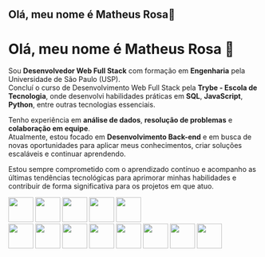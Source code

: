 ## Olá, meu nome é Matheus Rosa👋

# Olá, meu nome é Matheus Rosa 👋

Sou **Desenvolvedor Web Full Stack** com formação em **Engenharia** pela Universidade de São Paulo (USP).  
Concluí o curso de Desenvolvimento Web Full Stack pela **Trybe - Escola de Tecnologia**, onde desenvolvi habilidades práticas em **SQL**, **JavaScript**, **Python**, entre outras tecnologias essenciais.  

Tenho experiência em **análise de dados**, **resolução de problemas** e **colaboração em equipe**.  
Atualmente, estou focado em **Desenvolvimento Back-end** e em busca de novas oportunidades para aplicar meus conhecimentos, criar soluções escaláveis e continuar aprendendo.  

Estou sempre comprometido com o aprendizado contínuo e acompanho as últimas tendências tecnológicas para aprimorar minhas habilidades e contribuir de forma significativa para os projetos em que atuo.  



<div>
<img src="https://cdn.jsdelivr.net/gh/devicons/devicon@latest/icons/python/python-original.svg" width='50' heigth='50'/>
<img src="https://cdn.jsdelivr.net/gh/devicons/devicon@latest/icons/javascript/javascript-original.svg"  width='50' heigth='50' />
<img src="https://cdn.jsdelivr.net/gh/devicons/devicon@latest/icons/typescript/typescript-original.svg" width='50' heigth='50' />
<img src="https://cdn.jsdelivr.net/gh/devicons/devicon@latest/icons/html5/html5-original.svg" width='50' heigth='50'/>          
<img src="https://cdn.jsdelivr.net/gh/devicons/devicon@latest/icons/css3/css3-original.svg" width='50' heigth='50'/>
      
</div>
<div>
<img src="https://cdn.jsdelivr.net/gh/devicons/devicon@latest/icons/mongodb/mongodb-original.svg" width='50' heigth='50' />
<img src="https://cdn.jsdelivr.net/gh/devicons/devicon@latest/icons/mysql/mysql-original-wordmark.svg" width='50' heigth='50' />
<img src="https://cdn.jsdelivr.net/gh/devicons/devicon@latest/icons/docker/docker-original-wordmark.svg" width='50' heigth='50' />
<img src="https://cdn.jsdelivr.net/gh/devicons/devicon@latest/icons/nestjs/nestjs-original.svg" width='50' heigth='50'/>
<img src="https://cdn.jsdelivr.net/gh/devicons/devicon@latest/icons/express/express-original-wordmark.svg" width='50' heigth='50'/>
<img src="https://cdn.jsdelivr.net/gh/devicons/devicon@latest/icons/postgresql/postgresql-original-wordmark.svg" width='50' heigth='50'/>
<img src="https://cdn.jsdelivr.net/gh/devicons/devicon@latest/icons/django/django-plain-wordmark.svg" width='50' heigth='50'/>
<img src="https://cdn.jsdelivr.net/gh/devicons/devicon@latest/icons/pandas/pandas-original-wordmark.svg" width='50' heigth='50'/>
               
</div>
